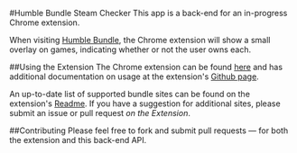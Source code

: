 #Humble Bundle Steam Checker
This app is a back-end for an in-progress Chrome extension.

When visiting [Humble Bundle](https://www.humblebundle.com), the Chrome extension will show a small overlay on games, indicating whether or not the user owns each.

##Using the Extension
The Chrome extension can be found [here](https://chrome.google.com/webstore/detail/steam-bundle-checker/bjbahfflgodkakhojlgahbdigedniidc) and has additional documentation on usage at the extension's [Github page](https://github.com/wesrich/Steam-Bundles-Chrome/blob/master/README.md).

An up-to-date list of supported bundle sites can be found on the extension's [Readme](https://github.com/wesrich/Steam-Bundles-Chrome/blob/master/README.md#supported-sites). If you have a suggestion for additional sites, please submit an issue or pull request *on the Extension*.

##Contributing
Please feel free to fork and submit pull requests &mdash; for both the extension and this back-end API.
